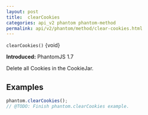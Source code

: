 ```yaml
---
layout: post
title:  clearCookies
categories: api_v2 phantom phantom-method
permalink: api/v2/phantom/method/clear-cookies.html
---
```


`clearCookies()` {void}

**Introduced:** PhantomJS 1.7

Delete all Cookies in the CookieJar.

## Examples

```javascript
phantom.clearCookies();
// @TODO: Finish phantom.clearCookies example.
```








